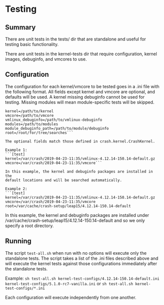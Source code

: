 # Testing

## Summary

There are unit tests in the tests/ dir that are standalone and useful for
testing basic functionality.

There are unit tests in the kernel-tests dir that require configuration,
kernel images, debuginfo, and vmcores to use.

## Configuration

The configuration for each kernel/vmcore to be tested goes in a .ini file
with the following format.  All fields except kernel and vmcore are
optional, and defaults will be used.  A kernel missing debuginfo cannot
be used for testing.  Missing modules will mean module-specific tests
will be skipped.

```[test]
kernel=/path/to/kernel
vmcore=/path/to/vmcore
vmlinux_debuginfo=/path/to/vmlinux-debuginfo
modules=/path/to/modules
module_debuginfo_path=/path/to/module/debuginfo
root=/root/for/tree/searches```

The optional fields match those defined in crash.kernel.CrashKernel.

Example 1:
```[test]
kernel=/var/crash/2019-04-23-11:35/vmlinux-4.12.14-150.14-default.gz
vmcore=/var/crash/2019-04-23-11:35/vmcore```

In this example, the kernel and debuginfo packages are installed in the
default locations and will be searched automatically.

Example 2:
```[test]
kernel=/var/crash/2019-04-23-11:35/vmlinux-4.12.14-150.14-default.gz
vmcore=/var/crash/2019-04-23-11:35/vmcore
root=/var/cache/crash-setup/leap15/4.12.14-150.14-default
```

In this example, the kernel and debuginfo packages are installed under
/var/cache/crash-setup/leap15/4.12.14-150.14-default and so we only
specify a root directory.

## Running

The script `test-all.sh` when run with no options will execute only
the standalone tests.  The script takes a list of the .ini files
described above and will execute the kernel tests against those
configurations immediately after the standalone tests.

Example:
```sh test-all.sh kernel-test-configs/4.12.14-150.14-default.ini kernel-test-configs/5.1.0-rc7-vanilla.ini```
or
```sh test-all.sh kernel-test-configs/*.ini```

Each configuration will execute independently from one another.

